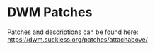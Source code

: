 DWM Patches
===========

Patches and descriptions can be found here:
    https://dwm.suckless.org/patches/attachabove/
